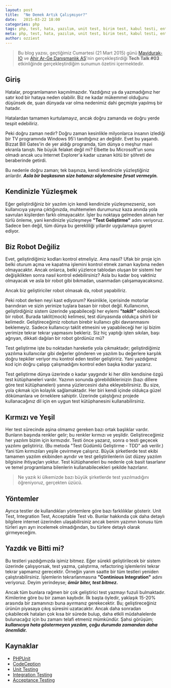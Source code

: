```yaml
---
layout: post
title:  "Ne Demek Artık Çalışmıyor?"
date:   2015-03-22 18:00
categories: php
tags: php, test, hata, yazılım, unit test, birim test, kabul testi, entegrasyon testi
meta: php, test, hata, yazılım, unit test, birim test, kabul testi, entegrasyon testi
author: ozziest
---
```


> Bu blog yazısı, geçtiğimiz Cumartesi (21 Mart 2015) günü [Mavidurak-IO](http://mavidurak.github.io) ve [Ahir Ar-Ge Danışmanlık AŞ](http://ahir.com.tr)'nin gerçekleştirdiği **Tech Talk #03** etkinliğinde gerçekleştirdiğim sunumun özetini içermektedir.

## Giriş

Hatalar, programlamanın kaçınılmazıdır. Yazdığınız ya da yazmadığınız her satır kod bir hataya neden olabilir. Biz ne kadar mükemmel olduğunu düşünsek de, şuan dünyada var olma nedenimiz dahi geçmişte yapılmış bir hatadır.

Hatalardan tamamen kurtulamayız, ancak doğru zamanda ve doğru yerde tespit edebiliriz. 

Peki doğru zaman nedir? Doğru zaman kesinlikle milyonlarca insanın izlediği bir TV programında Windows 95'i tanıttığınız an değildir. Evet bu yaşandı. Bizzat Bill Gates'in de yer aldığı programda, tüm dünya o meşhur mavi ekranla tanıştı. Ne büyük felaket değil mi? Elbette bu Microsoft'un sonu olmadı ancak ucu Internet Explorer'a kadar uzanan kötü bir şöhreti de beraberinde getirdi.

Bu nedenle doğru zaman; tek başınıza, kendi kendinizle yüzleştiğiniz anlardır. ***Asla bir başkasının size hatanızı söylemesine fırsat vermeyin.***

## Kendinizle Yüzleşmek

Eğer geliştirdiğiniz bir yazılım için kendi kendinizle yüzleşmezseniz, son kullanıcıya yayına çıktığınızda, muhtemelen durumunuz kaza anında yola savrulan kişilerden farklı olmayacaktır. İşler bu noktaya gelmeden alınan her türlü önleme, yani kendinizle yüzleşmeye **"Test Geliştirme"** adını veriyoruz. Sadece ben değil, tüm dünya bu gerekliliği yıllardır uygulamaya gayret ediyor. 

## Biz Robot Değiliz

Evet, geliştirdiğimiz kodları kontrol etmeliyiz. Ama nasıl? Ufak bir proje için belki oturum açma ve kapatma işlemini kontrol etmek zaman kaybına neden olmayacaktır. Ancak onlarca, belki yüzlerce tablodan oluşan bir sistemi her değişiklikten sonra nasıl kontrol edebilirsiniz? Asla bu kadar boş vaktiniz olmayacak ve asla bir robot gibi bıkmadan, usanmadan çalışamayacaksınız.

Ancak biz geliştiriciler robot olmasak da, robot yapabiliriz. 

Peki robot derken neyi kast ediyorum? Kesinlikle, içerisinde motorlar barındıran ve sizin yerinize tuşlara basan bir robot değil. Kullanıcının, geliştirdiğiniz sistem üzerinde yapabileceği her eylemi ***"taklit"*** edebilecek bir robot. Burada taklit(mock) kelimesi, test dünyasında oldukça sihirli bir kelimedir. Geliştireceğimiz robotun birebir kullanıcı gibi davranmasını beklemeyiz. Sadece kullanıcıyı taklit etmesini ve yapabileceği her işi bizim yerimize tekrar tekrar yapmasını bekleriz. Siz hiç yaptığı işten sıkılan, başı ağrıyan, dikkati dağılan bir robot gördünüz mü? 

Test geliştirme işte bu noktadan hareketle yola çıkmaktadır; geliştirdiğimiz yazılıma kullanıcılar gibi değerler gönderen ve yazılım bu değerlere karşılık doğru tepkiler veriyor mu kontrol eden testler geliştiririz. Yani yazdığımız kod için doğru çalışıp çalışmadığını kontrol eden başka kodlar yazarız. 

Test geliştirme dünya üzerinde o kadar yaygındır ki her dilin kendisine özgü test kütüphaneleri vardır. Yazının sonunda görebildiklerinizin (bazı dillere göre test kütüphaneleri) yanına yüzlercesini daha ekleyebilirsiniz. Bu size, yola çıkmak için kolaylık sağlamaktadır. Her biri kendi içinde oldukça güzel dökümanlara ve örneklere sahiptir. Üzerinde çalıştığınız projede kullanacağınız dil için en uygun test kütüphanesini kullanabilirsiniz.

## Kırmızı ve Yeşil

Her test sürecinde aşina olmamız gereken bazı ortak başlıklar vardır. Bunların başında renkler gelir; bu renkler kırmızı ve yeşildir. Geliştireceğimiz her yazılım bizim için kırmızıdır. Testi önce yazarız, sonra o testi geçecek yazılımı geliştiririz. (Bu metoda "Test Güdümlü Geliştirme - TDD" adı verilir.) Yani tüm kırmızıları yeşile çevirmeye çalışırız. Büyük şirketlerde test ekibi tamamen yazılım ekibinden ayrıdır ve test geliştirilenlerin üst düzey yazılım bilgisine ihtiyaçları yoktur. Test kütüphaneleri bu nedenle çok basit tasarlanır ve temel programlama bilenlerin kullanabilecekleri şekilde hazırlanır.

> Ne yazık ki ülkemizde bazı büyük şirketlerde test yazılmadığını öğreniyoruz, gerçekten üzücü.

## Yöntemler

Ayrıca testler de kullandıkları yöntemlere göre bazı farklılıklar gösterir. Unit Test, Integration Test, Acceptable Test vb. Bunlar hakkında çok daha detaylı bilgilere internet üzerinden ulaşabilirsiniz ancak benim yazımın konusu tüm türleri ayrı ayrı incelemek olmadığından, bu türlere detaylı olarak girmeyeceğim. 

## Yazdık ve Bitti mi?

Bu testleri yazdığımızda işimiz bitmez. Eğer sürekli geliştirilecek bir sistem üzerinde çalışıyorsak, test yazma, çalıştırma, refactoring işlemlerini tekrar tekrar yapmamız gerecektir. Örneğin yarım saatte bir tüm testleri yeniden çalıştırabilirsiniz. İşlemlerin tekrarlanmasına **"Continious Integration"** adını veriyoruz. Deyim yerindeyse; ***ömür biter, test bitmez.***

Ancak tüm bunlara rağmen bir çok geliştirici test yazmayı fuzuli bulmaktadır. Kimilerine göre bu bir zaman kaybıdır. İlk başta öyledir, yaklaşık 15-20% arasında bir zamanınızı buna ayırmanız gerekecektir. Bu; geliştireceğiniz ürünün piyasaya çıkış süresini uzatacaktır. Ancak daha sonradan çıkabilecek hataları çok kısa bir sürede bulup, daha etkili müdahalelerde bulunacağız için bu zamanı telafi etmeniz mümkündür. Şahsi görüşüm; ***kullanıcıya hata göstermeyen yazılım, çoğu durumda zamandan daha önemlidir.***

## Kaynaklar

* [PHPUnit](http://phpunit.de)
* [CodeCeption](http://codeception.com/)
* [Unit Testing](http://en.wikipedia.org/wiki/Unit_testing)
* [Integration Testing](http://en.wikipedia.org/wiki/Integration_testing)
* [Acceptance Testing](http://en.wikipedia.org/wiki/Acceptance_testing)